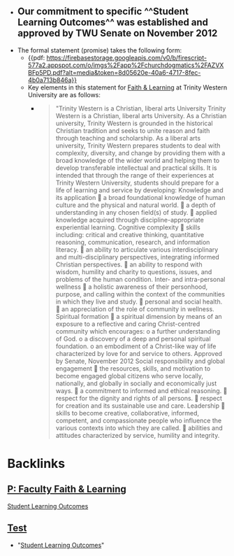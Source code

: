 - Our commitment to specific ^^Student Learning Outcomes^^ was established and approved by TWU Senate on November 2012
    - 
- The formal statement (promise) takes the following form: 
    - {{pdf: https://firebasestorage.googleapis.com/v0/b/firescript-577a2.appspot.com/o/imgs%2Fapp%2Fchurchdogmatics%2FAZVXBFp5PD.pdf?alt=media&token=8d05620e-40a6-4717-8fec-4b0a713b846a}}
    - Key elements in this statement for [Faith & Learning](<Faith & Learning.md>) at Trinity Western University are as follows:
        - >"Trinity Western is a Christian, liberal arts University 
Trinity Western is a Christian, liberal arts University. As a Christian university, Trinity Western is
grounded in the historical Christian tradition and seeks to unite reason and faith through teaching and
scholarship. As a liberal arts university, Trinity Western prepares students to deal with complexity,
diversity, and change by providing them with a broad knowledge of the wider world and helping them to
develop transferable intellectual and practical skills.
It is intended that through the range of their experiences at Trinity Western University,
students should prepare for a life of learning and service by developing:
Knowledge and its application
 a broad foundational knowledge of human culture and the physical and natural world.
 a depth of understanding in any chosen field(s) of study.
 applied knowledge acquired through discipline-appropriate experiential learning.
Cognitive complexity
 skills including: critical and creative thinking, quantitative reasoning, communication,
research, and information literacy.
 an ability to articulate various interdisciplinary and multi-disciplinary perspectives,
integrating informed Christian perspectives.
 an ability to respond with wisdom, humility and charity to questions, issues, and
problems of the human condition.
Inter- and intra-personal wellness
 a holistic awareness of their personhood, purpose, and calling within the context of the
communities in which they live and study.
 personal and social health.
 an appreciation of the role of community in wellness.
Spiritual formation
 a spiritual dimension by means of an exposure to a reflective and caring Christ-centred
community which encourages:
o a further understanding of God.
o a discovery of a deep and personal spiritual foundation.
o an embodiment of a Christ-like way of life characterized by love for and service to
others.
Approved by Senate, November 2012
Social responsibility and global engagement
 the resources, skills, and motivation to become engaged global citizens who serve
locally, nationally, and globally in socially and economically just ways.
 a commitment to informed and ethical reasoning.
 respect for the dignity and rights of all persons.
 respect for creation and its sustainable use and care.
Leadership
 skills to become creative, collaborative, informed, competent, and compassionate
people who influence the various contexts into which they are called.
 abilities and attitudes characterized by service, humility and integrity.

# Backlinks
## [P: Faculty Faith & Learning](<P: Faculty Faith & Learning.md>)
[Student Learning Outcomes](<Student Learning Outcomes.md>)

## [Test](<Test.md>)
- "[Student Learning Outcomes](<Student Learning Outcomes.md>)"

